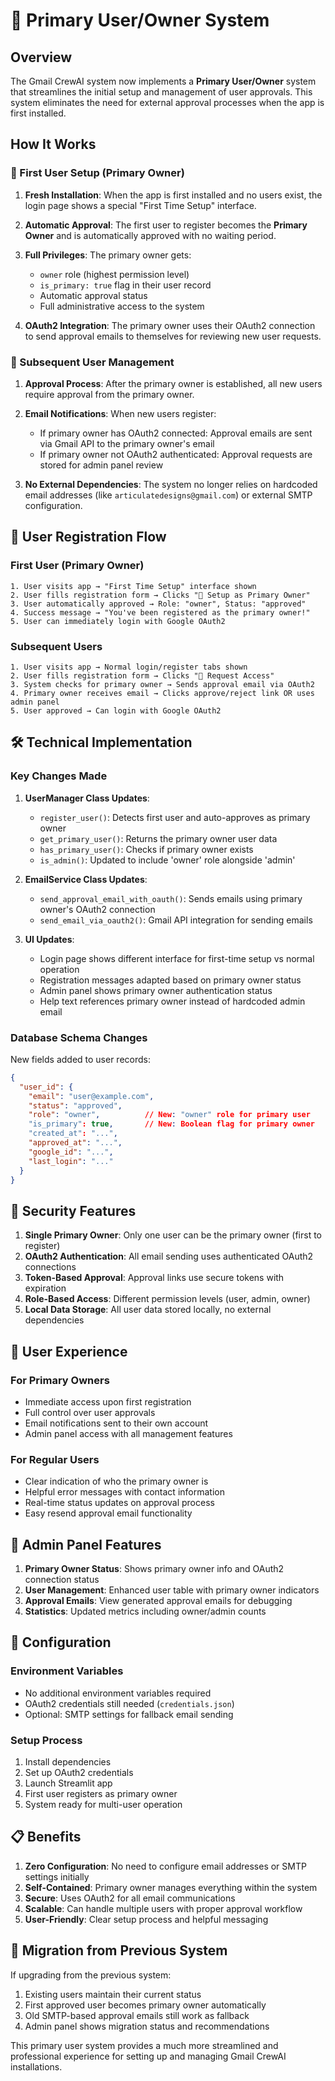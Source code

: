 # 👑 Primary User/Owner System

## Overview

The Gmail CrewAI system now implements a **Primary User/Owner** system that streamlines the initial setup and management of user approvals. This system eliminates the need for external approval processes when the app is first installed.

## How It Works

### 🎯 First User Setup (Primary Owner)

1. **Fresh Installation**: When the app is first installed and no users exist, the login page shows a special "First Time Setup" interface.

2. **Automatic Approval**: The first user to register becomes the **Primary Owner** and is automatically approved with no waiting period.

3. **Full Privileges**: The primary owner gets:
   - `owner` role (highest permission level)
   - `is_primary: true` flag in their user record
   - Automatic approval status
   - Full administrative access to the system

4. **OAuth2 Integration**: The primary owner uses their OAuth2 connection to send approval emails to themselves for reviewing new user requests.

### 📧 Subsequent User Management

1. **Approval Process**: After the primary owner is established, all new users require approval from the primary owner.

2. **Email Notifications**: When new users register:
   - If primary owner has OAuth2 connected: Approval emails are sent via Gmail API to the primary owner's email
   - If primary owner not OAuth2 authenticated: Approval requests are stored for admin panel review

3. **No External Dependencies**: The system no longer relies on hardcoded email addresses (like `articulatedesigns@gmail.com`) or external SMTP configuration.

## 🔄 User Registration Flow

### First User (Primary Owner)
```
1. User visits app → "First Time Setup" interface shown
2. User fills registration form → Clicks "🚀 Setup as Primary Owner"
3. User automatically approved → Role: "owner", Status: "approved"
4. Success message → "You've been registered as the primary owner!"
5. User can immediately login with Google OAuth2
```

### Subsequent Users
```
1. User visits app → Normal login/register tabs shown
2. User fills registration form → Clicks "📝 Request Access"
3. System checks for primary owner → Sends approval email via OAuth2
4. Primary owner receives email → Clicks approve/reject link OR uses admin panel
5. User approved → Can login with Google OAuth2
```

## 🛠️ Technical Implementation

### Key Changes Made

1. **UserManager Class Updates**:
   - `register_user()`: Detects first user and auto-approves as primary owner
   - `get_primary_user()`: Returns the primary owner user data
   - `has_primary_user()`: Checks if primary owner exists
   - `is_admin()`: Updated to include 'owner' role alongside 'admin'

2. **EmailService Class Updates**:
   - `send_approval_email_with_oauth()`: Sends emails using primary owner's OAuth2 connection
   - `send_email_via_oauth2()`: Gmail API integration for sending emails

3. **UI Updates**:
   - Login page shows different interface for first-time setup vs normal operation
   - Registration messages adapted based on primary owner status
   - Admin panel shows primary owner authentication status
   - Help text references primary owner instead of hardcoded admin email

### Database Schema Changes

New fields added to user records:
```json
{
  "user_id": {
    "email": "user@example.com",
    "status": "approved",
    "role": "owner",          // New: "owner" role for primary user
    "is_primary": true,       // New: Boolean flag for primary owner
    "created_at": "...",
    "approved_at": "...",
    "google_id": "...",
    "last_login": "..."
  }
}
```

## 🔐 Security Features

1. **Single Primary Owner**: Only one user can be the primary owner (first to register)
2. **OAuth2 Authentication**: All email sending uses authenticated OAuth2 connections
3. **Token-Based Approval**: Approval links use secure tokens with expiration
4. **Role-Based Access**: Different permission levels (user, admin, owner)
5. **Local Data Storage**: All user data stored locally, no external dependencies

## 📱 User Experience

### For Primary Owners
- Immediate access upon first registration
- Full control over user approvals
- Email notifications sent to their own account
- Admin panel access with all management features

### For Regular Users
- Clear indication of who the primary owner is
- Helpful error messages with contact information
- Real-time status updates on approval process
- Easy resend approval email functionality

## 🚨 Admin Panel Features

1. **Primary Owner Status**: Shows primary owner info and OAuth2 connection status
2. **User Management**: Enhanced user table with primary owner indicators
3. **Approval Emails**: View generated approval emails for debugging
4. **Statistics**: Updated metrics including owner/admin counts

## 🔧 Configuration

### Environment Variables
- No additional environment variables required
- OAuth2 credentials still needed (`credentials.json`)
- Optional: SMTP settings for fallback email sending

### Setup Process
1. Install dependencies
2. Set up OAuth2 credentials
3. Launch Streamlit app
4. First user registers as primary owner
5. System ready for multi-user operation

## 📋 Benefits

1. **Zero Configuration**: No need to configure email addresses or SMTP settings initially
2. **Self-Contained**: Primary owner manages everything within the system
3. **Secure**: Uses OAuth2 for all email communications
4. **Scalable**: Can handle multiple users with proper approval workflow
5. **User-Friendly**: Clear setup process and helpful messaging

## 🔄 Migration from Previous System

If upgrading from the previous system:
1. Existing users maintain their current status
2. First approved user becomes primary owner automatically
3. Old SMTP-based approval emails still work as fallback
4. Admin panel shows migration status and recommendations

This primary user system provides a much more streamlined and professional experience for setting up and managing Gmail CrewAI installations. 